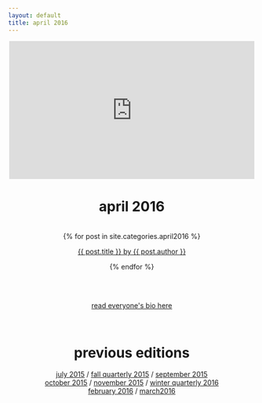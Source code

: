 ```yaml
---
layout: default
title: april 2016
---
```

<div align="center">
	<iframe src="https://player.vimeo.com/video/147653721" width="500" height="281" frameborder="0" webkitallowfullscreen mozallowfullscreen allowfullscreen></iframe>
    <p><h1>april 2016</h1></p><br>
</div>
<div align="center">
    {% for post in site.categories.april2016 %}
    <div class="items-wrapper">
        <div class="item">
            <p><a href="../{{ post.url }}">{{ post.title }} by {{ post.author }}</a>
            <br />
        </div>
    </div>
        
{% endfor %}
</div>

<br><br>
<p align="center"><a href="/april2016/people.html">read everyone's bio here</a></p>
<br>

<div align="center">
    <p><h1>previous editions</h1></p>
    <a href="../july2015/">july 2015</a> / <a href="../fall2015/">fall quarterly 2015</a> / <a href="../september2015/">september 2015</a> <br> <a href="../october2015/">october 2015</a> / <a href="../november2015/">november 2015</a> / <a href="../winter2016/">winter quarterly 2016</a> <br> <a href="../february2016 /">february 2016</a> / <a href="../march2016/">march2016</a>
</div>

<br><br>
